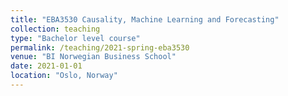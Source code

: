 ```yaml
---
title: "EBA3530 Causality, Machine Learning and Forecasting"
collection: teaching
type: "Bachelor level course"
permalink: /teaching/2021-spring-eba3530
venue: "BI Norwegian Business School"
date: 2021-01-01
location: "Oslo, Norway"
---
```

